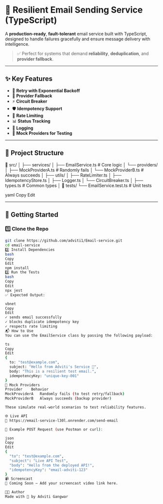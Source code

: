 # 📧 Resilient Email Sending Service (TypeScript)

A **production-ready**, **fault-tolerant** email service built with TypeScript, designed to handle failures gracefully and ensure message delivery with intelligence.

> ✅ Perfect for systems that demand **reliability**, **deduplication**, and **provider fallback**.

---

## ✨ Key Features

- 🔁 **Retry with Exponential Backoff**
- 🔄 **Provider Fallback**
- ⚡ **Circuit Breaker**
- 🛡️ **Idempotency Support**
- 🚦 **Rate Limiting**
- 📊 **Status Tracking**
- 📝 **Logging**
- 🧪 **Mock Providers for Testing**

---

## 🧠 Project Structure

📁 src/
│
├── services/
│ ├── EmailService.ts # Core logic
│ └── providers/
│ ├── MockProviderA.ts # Randomly fails
│ └── MockProviderB.ts # Always succeeds
│
├── utils/
│ ├── RateLimiter.ts
│ ├── IdempotencyStore.ts
│ ├── Logger.ts
│ └── CircuitBreaker.ts
│
├── types.ts # Common types
│
📁 tests/
└── EmailService.test.ts # Unit tests

yaml
Copy
Edit

---

## 🚀 Getting Started

### 1️⃣ Clone the Repo

```bash
git clone https://github.com/adviti1/Email-service.git
cd email-service
2️⃣ Install Dependencies
bash
Copy
Edit
npm install
3️⃣ Run the Tests
bash
Copy
Edit
npx jest
✅ Expected Output:

vbnet
Copy
Edit
✓ sends email successfully
✓ blocks duplicate idempotency key
✓ respects rate limiting
📬 How to Use
You can use the EmailService class by passing the following payload:

ts
Copy
Edit
{
  to: "test@example.com",
  subject: "Hello from Adviti's Service 🚀",
  body: "This is a resilient test email.",
  idempotencyKey: "unique-key-001"
}
🧪 Mock Providers
Provider	Behavior
MockProviderA	Randomly fails (to test retry/fallback)
MockProviderB	Always succeeds (backup provider)

These simulate real-world scenarios to test reliability features.

🌐 Live API
🚀 https://email-service-l30l.onrender.com/send-email

📨 Example POST Request (use Postman or curl):

json
Copy
Edit
{
  "to": "test@example.com",
  "subject": "Live API Test",
  "body": "Hello from the deployed API!",
  "idempotencyKey": "email-adviti-123"
}
📹 Screencast
🎥 Coming Soon – Add your screencast video link here.

👩‍💻 Author
Made with 💙 by Adviti Gangwar
